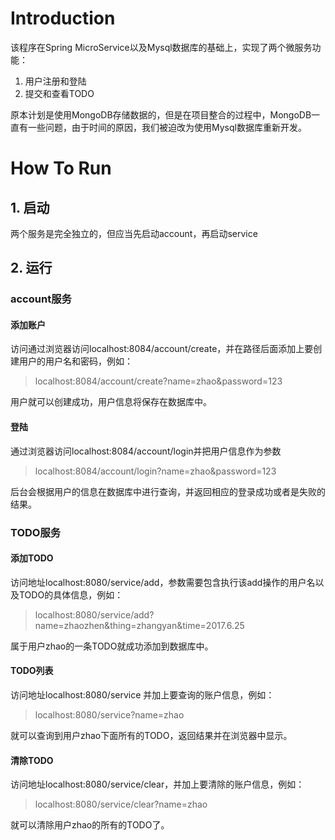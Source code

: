 # Introduction
该程序在Spring MicroService以及Mysql数据库的基础上，实现了两个微服务功能：
1. 用户注册和登陆
2. 提交和查看TODO

原本计划是使用MongoDB存储数据的，但是在项目整合的过程中，MongoDB一直有一些问题，由于时间的原因，我们被迫改为使用Mysql数据库重新开发。

# How To Run
## 1. 启动

两个服务是完全独立的，但应当先启动account，再启动service

## 2. 运行
### account服务

#### 添加账户
访问通过浏览器访问localhost:8084/account/create，并在路径后面添加上要创建用户的用户名和密码，例如：

> localhost:8084/account/create?name=zhao&password=123

用户就可以创建成功，用户信息将保存在数据库中。

#### 登陆
通过浏览器访问localhost:8084/account/login并把用户信息作为参数
> localhost:8084/account/login?name=zhao&password=123

后台会根据用户的信息在数据库中进行查询，并返回相应的登录成功或者是失败的结果。

### TODO服务

#### 添加TODO
访问地址localhost:8080/service/add，参数需要包含执行该add操作的用户名以及TODO的具体信息，例如：
> localhost:8080/service/add?name=zhaozhen&thing=zhangyan&time=2017.6.25

属于用户zhao的一条TODO就成功添加到数据库中。
#### TODO列表
访问地址localhost:8080/service 并加上要查询的账户信息，例如：
> localhost:8080/service?name=zhao 

就可以查询到用户zhao下面所有的TODO，返回结果并在浏览器中显示。
#### 清除TODO
访问地址localhost:8080/service/clear，并加上要清除的账户信息，例如：
> localhost:8080/service/clear?name=zhao 

就可以清除用户zhao的所有的TODO了。

